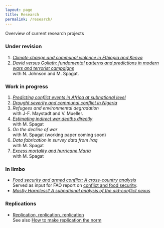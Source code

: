 ```yaml
---
layout: page
title: Research
permalink: /research/
---
```


Overview of current research projects

### Under revision

1. [*Climate change and communal violence in Ethiopia and Kenya*](https://econpapers.repec.org/paper/hicwpaper/241.htm)
2. [*David versus Goliath: fundamental patterns and predictions in modern wars and terrorist campaigns*](https://www.ucd.ie/t4cms/WP17_21.pdf)<br>
with N. Johnson and M. Spagat. 

### Work in progress
1. [*Predicting conflict events in Africa at subnational level*](https://ssrn.com/abstract=3019940)
2. [*Drought severity and communal conflict in Nigeria*](https://econpapers.repec.org/paper/hicwpaper/240.htm)
3. *Refugees and environmental degradation* <br>
with J-F. Maystadt and V. Mueller.
4. [*Estimating indirect war deaths directly*](https://www.researchgate.net/publication/324123499_Estimating_Indirect_War_Deaths_Directly)<br>
with M. Spagat 
5. *On the decline of war*<br>
with M. Spagat (working paper coming soon)
6. *Data fabrication in survey data from Iraq*<br>
with M. Spagat
7. [*Excess mortality and hurricane María*](http://dx.doi.org/10.13140/RG.2.2.14013.15849)<br>
with M. Spagat

### In limbo
* [*Food security and armed conflict: A cross-country analysis*](http://www.fao.org/3/CA0971EN/ca0971en.pdf)<br>
Served as input for FAO report on [conflict and food security](http://www.fao.org/3/a-i7821e.pdf).
* [*Mostly Harmless? A subnational analysis of the aid-conflict nexus*](https://www.ucd.ie/t4cms/WP17_28.pdf)

### Replications
* [Replication, replication, replication](https://github.com/CommonEconomist/replications)<br>
See also [How to make replication the norm](https://www.nature.com/articles/d41586-018-02108-9)
